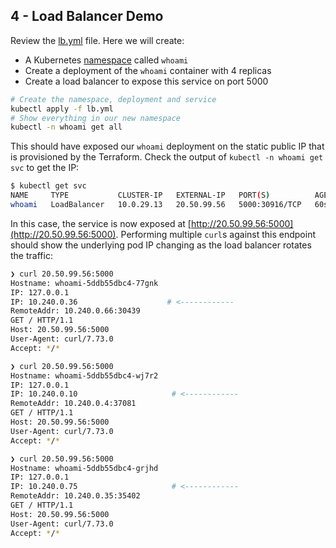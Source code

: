 ## 4 - Load Balancer Demo

Review the [lb.yml](./lb.yml) file. Here we will create:

- A Kubernetes [namespace](https://kubernetes.io/docs/concepts/overview/working-with-objects/namespaces/) called `whoami`
- Create a deployment of the `whoami` container with 4 replicas
- Create a load balancer to expose this service on port 5000

```bash
# Create the namespace, deployment and service
kubectl apply -f lb.yml
# Show everything in our new namespace
kubectl -n whoami get all
```

This should have exposed our `whoami` deployment on the static public IP that is provisioned by the Terraform. Check the output of `kubectl -n whoami get svc` to get the IP:

```bash
$ kubectl get svc
NAME     TYPE           CLUSTER-IP   EXTERNAL-IP   PORT(S)          AGE
whoami   LoadBalancer   10.0.29.13   20.50.99.56   5000:30916/TCP   60s
```

In this case, the service is now exposed at [http://20.50.99.56:5000](http://20.50.99.56:5000). Performing multiple `curl`s against this endpoint should show the underlying pod IP changing as the load balancer rotates the traffic:

```bash
❯ curl 20.50.99.56:5000
Hostname: whoami-5ddb55dbc4-77gnk
IP: 127.0.0.1
IP: 10.240.0.36                    # <------------
RemoteAddr: 10.240.0.66:30439
GET / HTTP/1.1
Host: 20.50.99.56:5000
User-Agent: curl/7.73.0
Accept: */*

❯ curl 20.50.99.56:5000
Hostname: whoami-5ddb55dbc4-wj7r2
IP: 127.0.0.1
IP: 10.240.0.10                     # <------------
RemoteAddr: 10.240.0.4:37081
GET / HTTP/1.1
Host: 20.50.99.56:5000
User-Agent: curl/7.73.0
Accept: */*

❯ curl 20.50.99.56:5000
Hostname: whoami-5ddb55dbc4-grjhd
IP: 127.0.0.1
IP: 10.240.0.75                     # <------------
RemoteAddr: 10.240.0.35:35402
GET / HTTP/1.1
Host: 20.50.99.56:5000
User-Agent: curl/7.73.0
Accept: */*
```
